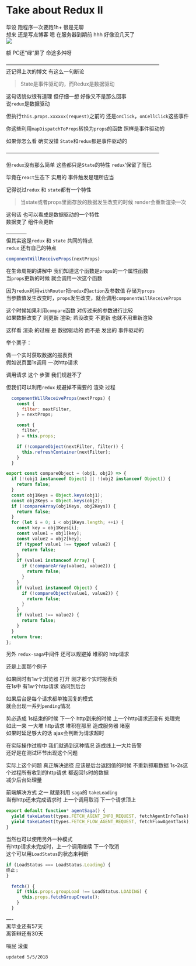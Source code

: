 # Take about Redux Ⅱ

毕设 跑程序一次要跑1h+ 很是无聊  
想来 还是写点博客 嗯 在服务器到期前 hhh 好像没几天了  
![](http://wyydsb.xin/wp-content/uploads/2018/05/5.5I.png)

额 PC还“绿”屏了 命途多舛呀

——————————————————————————————  
还记得上次的博文 有这么一句断论

> State是事件驱动的，而Redux是数据驱动

这句话貌似很有道理 但仔细一想 好像又不是那么回事  
说`redux`是数据驱动

但执行`this.props.xxxxxx(request)`之前的 还是`onClick`，`onCellClick`这些事件

你这些利用`mapDispatchToProps`转换为`props`的函数 照样是事件驱动的

如果你怎么看 确实没错 `State`和`redux`都是事件驱动的

——————————————————————————————

但`redux`没有那么简单 这些都只是`State`的特性 `redux`’保留了而已

毕竟在`react`生态下 实用的 事件触发是理所应当

记得说过`redux` 和 `state`都有一个特性

> 当state或者props里面存放的数据发生改变的时候 render会重新渲染一次

这句话 也可以看成是数据驱动的一个特性  
数据变了 组件会更新

————  
但其实这是`redux` 和 `state` 共同的特点  
`redux` 还有自己的特点

```jsx
componentWillReceiveProps(nextProps)
```

在生命周期的讲解中 我们知道这个函数是`props`的一个属性函数  
当`props`更新的时候 就会调用一次这个函数

因为`redux`利用`withRouter`把`redux`的`action`及参数值 存储为`props`  
当参数值发生改变时，`props`发生改变，就会调用`componentWillReceiveProps`

这个时候如果利用`compare`函数 对传过来的参数进行比较  
如果数据改变了 则更新 渲染; 若没改变 不更新 也就不用重新渲染

这样看 渲染 的过程 是 数据驱动的 而不是 发出的 事件驱动的

举个栗子：

做一个实时获取数据的报表页  
假如说页面1s调用 一次http请求

调用请求 这个 步骤 我们规避不了

但我们可以利用`redux` 规避掉不需要的 渲染 过程

```jsx
  componentWillReceiveProps(nextProps) {
    const {
      filter: nextFilter,
    } = nextProps;

    const {
      filter,
    } = this.props;

    if (!compareObject(nextFilter, filter)) {
      this.refreshContainer(nextFilter);
    }
  }
```

```jsx
export const compareObject = (obj1, obj2) => {
  if (!(obj1 instanceof Object) || !(obj2 instanceof Object)) {
    return false;
  }
  const obj1Keys = Object.keys(obj1);
  const obj2Keys = Object.keys(obj2);
  if (!compareArray(obj1Keys, obj2Keys)) {
    return false;
  }
  for (let i = 0; i < obj1Keys.length; ++i) {
    const key = obj1Keys[i];
    const value1 = obj1[key];
    const value2 = obj2[key];
    if (typeof value1 !== typeof value2) {
      return false;
    }
    if (value1 instanceof Array) {
      if (!compareArray(value1, value2)) {
        return false;
      }
    }
    if (value1 instanceof Object) {
      if (!compareObject(value1, value2)) {
        return false;
      }
    }
    if (value1 !== value2) {
      return false;
    }
  }
  return true;
};
```

另外 `redux-saga`中间件 还可以规避掉 堆积的 http请求

还是上面那个例子

如果同时有1w个浏览器 打开 刚才那个实时报表页  
在1s中 有1w个http请求 访问到后台

如果后台是每个请求都单独回复的模式  
就会出现一系列`pending`情况

势必造成 1s结束的时候 下一个 http到来的时候 上一个http请求还没有 处理完  
如此一来 一大堆 http请求 堆积在那里 造成服务器 堵塞  
如果时延足够大的话 ajax会判断为请求超时

在实际操作过程中 我们就遇到这种情况 造成线上一大片告警  
还好是在测试环节出现这个问题

实际上这个问题 真正解决途径 应该是后台返回值的时候 不重新抓取数据 1s-2s这个过程所有收到的http请求 都返回1s时的数据  
减少后台处理量

前端解决方式 之一 就是利用 `saga`的 `takeLeading`  
当有http还未完成请求时 上一个调用取消 下一个请求顶上

```jsx
export default function* agentSaga() {
  yield takeLatest(types.FETCH_AGENT_INFO_REQUEST, fetchAgentInfoTask);
  yield takeLatest(types.FETCH_FLOW_AGENT_REQUEST, fetchFlowAgentTask);
}
```

当然也可以使用另外一种模式  
有http请求未完成时，上一个调用继续 下一个取消  
这个可以用`LoadStatus`的状态来判断

```javascript
if (LoadStatus === LoadStatus.Loading) {
终止；
}
```

```javascript
  fetch() {
    if (this.props.groupLoad !== LoadStatus.LOADING) {
      this.props.fetchGroupCreate();
    }
  }
```

—-  
离毕业还有57天  
离答辩还有30天

嗝屁 滚蛋

`updated 5/5/2018`  


